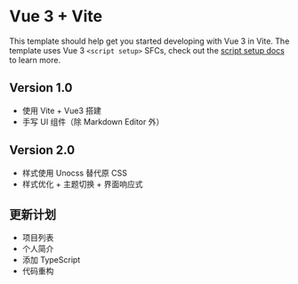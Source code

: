 # Vue 3 + Vite

This template should help get you started developing with Vue 3 in Vite. The template uses Vue 3 `<script setup>` SFCs, check out the [script setup docs](https://v3.vuejs.org/api/sfc-script-setup.html#sfc-script-setup) to learn more.

## Version 1.0

- 使用 Vite + Vue3 搭建
- 手写 UI 组件（除 Markdown Editor 外）

## Version 2.0

- 样式使用 Unocss 替代原 CSS
- 样式优化 + 主题切换 + 界面响应式

## 更新计划

- 项目列表
- 个人简介
- 添加 TypeScript
- 代码重构